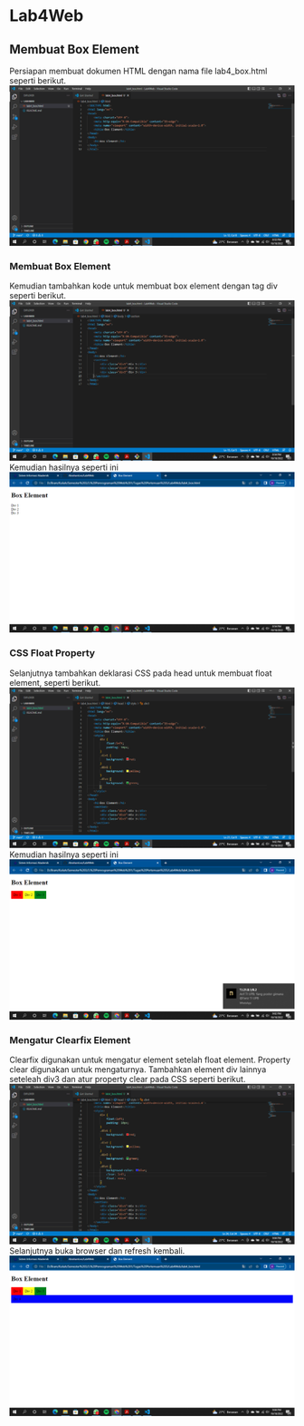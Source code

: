 # Lab4Web

## Membuat Box Element
Persiapan membuat dokumen HTML dengan nama file lab4_box.html seperti berikut.
![Syntax](SSBox/1.png) <br>
### Membuat Box Element
Kemudian tambahkan kode untuk membuat box element dengan tag div seperti berikut.
![Syntax](SSBox/3.png) <br>
Kemudian hasilnya seperti ini
![Hasil](SSBox/4.png) <br>
### CSS Float Property
Selanjutnya tambahkan deklarasi CSS pada head untuk membuat float element, seperti berikut.
![Syntax](SSBox/5.png) <br>
Kemudian hasilnya seperti ini
![Hasil](SSBox/6.png) <br>
### Mengatur Clearfix Element
Clearfix digunakan untuk mengatur element setelah float element. Property clear digunakan untuk mengaturnya.
Tambahkan element div lainnya seteleah div3 dan atur property clear pada CSS seperti berikut.
![Syntax](SSBox/7.png) <br>
Selanjutnya buka browser dan refresh kembali.
![Hasil](SSBox/8.png) <br>